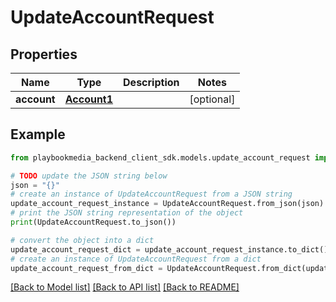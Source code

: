# UpdateAccountRequest


## Properties

Name | Type | Description | Notes
------------ | ------------- | ------------- | -------------
**account** | [**Account1**](Account1.md) |  | [optional] 

## Example

```python
from playbookmedia_backend_client_sdk.models.update_account_request import UpdateAccountRequest

# TODO update the JSON string below
json = "{}"
# create an instance of UpdateAccountRequest from a JSON string
update_account_request_instance = UpdateAccountRequest.from_json(json)
# print the JSON string representation of the object
print(UpdateAccountRequest.to_json())

# convert the object into a dict
update_account_request_dict = update_account_request_instance.to_dict()
# create an instance of UpdateAccountRequest from a dict
update_account_request_from_dict = UpdateAccountRequest.from_dict(update_account_request_dict)
```
[[Back to Model list]](../README.md#documentation-for-models) [[Back to API list]](../README.md#documentation-for-api-endpoints) [[Back to README]](../README.md)


